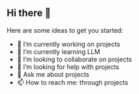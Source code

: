 ## Hi there 👋

Here are some ideas to get you started:

- 🔭 I’m currently working on projects
- 🌱 I’m currently learning LLM
- 👯 I’m looking to collaborate on projects
- 🤔 I’m looking for help with projects
- 💬 Ask me about projects
- 📫 How to reach me: through projects
